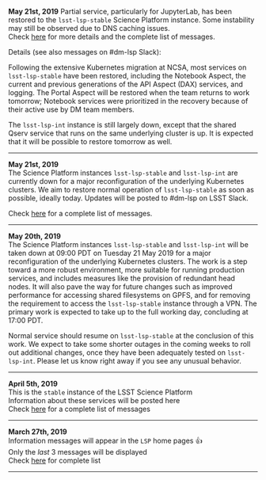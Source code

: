**May 21st, 2019**
Partial service, particularly for JupyterLab, has been restored to the `lsst-lsp-stable` Science Platform instance.  Some instability may still be observed due to DNS caching issues.  
Check [here](https://github.com/lsst-dm/lsp-landing-page/blob/master/motd/stable.md) for more details and the complete list of messages.

Details (see also messages on #dm-lsp Slack):

Following the extensive Kubernetes migration at NCSA, most services on `lsst-lsp-stable` have been restored, including the Notebook Aspect, the current and previous generations of the API Aspect (DAX) services, and logging.  The Portal Aspect will be restored when the team returns to work tomorrow; Notebook services were prioritized in the recovery because of their active use by DM team members.

The `lsst-lsp-int` instance is still largely down, except that the shared Qserv service that runs on the same underlying cluster is up.  It is expected that it will be possible to restore tomorrow as well.

---
**May 21st, 2019**  
The Science Platform instances `lsst-lsp-stable` and `lsst-lsp-int` are currently down for a major reconfiguration of the underlying Kubernetes clusters.  We aim to restore normal operation of `lsst-lsp-stable` as soon as possible, ideally today.  Updates will be posted to #dm-lsp on LSST Slack.

Check [here](https://github.com/lsst-dm/lsp-landing-page/blob/master/motd/stable.md) for a complete list of messages.

---
**May 20th, 2019**  
The Science Platform instances `lsst-lsp-stable` and `lsst-lsp-int` will be taken down at 09:00 PDT on Tuesday 21 May 2019 for a major reconfiguration of the underlying Kubernetes clusters.
The work is a step toward a more robust environment, more suitable for running production services, and includes measures like the provision of redundant head nodes.
It will also pave the way for future changes such as improved performance for accessing shared filesystems on GPFS, and for removing the requirement to access the `lsst-lsp-stable` instance through a VPN.
The primary work is expected to take up to the full working day, concluding at 17:00 PDT.

Normal service should resume on `lsst-lsp-stable` at the conclusion of this work.
We expect to take some shorter outages in the coming weeks to roll out additional changes, once they have been adequately tested on `lsst-lsp-int`.
Please let us know right away if you see any unusual behavior.

---
**April 5th, 2019**  
This is the `stable` instance of the LSST Science Platform   
Information about these services will be posted here  
Check [here](https://github.com/lsst-dm/lsp-landing-page/blob/master/motd/stable.md) for a complete list of messages  

---
**March 27th, 2019**  
Information messages will appear in the `LSP` home pages :+1:  
Only the *last* 3 messages will be displayed  
Check [here](https://github.com/lsst-dm/lsp-landing-page/blob/master/motd/stable.md) for complete list  

---
